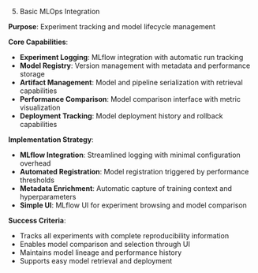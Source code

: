 






5. Basic MLOps Integration

**Purpose**: Experiment tracking and model lifecycle management

**Core Capabilities**:

- **Experiment Logging**: MLflow integration with automatic run tracking
- **Model Registry**: Version management with metadata and performance storage
- **Artifact Management**: Model and pipeline serialization with retrieval capabilities
- **Performance Comparison**: Model comparison interface with metric visualization
- **Deployment Tracking**: Model deployment history and rollback capabilities

**Implementation Strategy**:

- **MLflow Integration**: Streamlined logging with minimal configuration overhead
- **Automated Registration**: Model registration triggered by performance thresholds
- **Metadata Enrichment**: Automatic capture of training context and hyperparameters
- **Simple UI**: MLflow UI for experiment browsing and model comparison

**Success Criteria**:

- Tracks all experiments with complete reproducibility information
- Enables model comparison and selection through UI
- Maintains model lineage and performance history
- Supports easy model retrieval and deployment